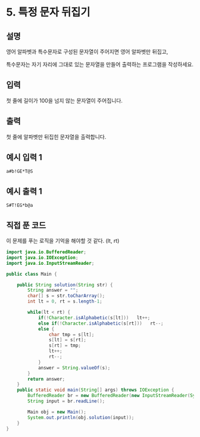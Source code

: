 # 5. 특정 문자 뒤집기



## 설명

영어 알파벳과 특수문자로 구성된 문자열이 주어지면 영어 알파벳만 뒤집고,

특수문자는 자기 자리에 그대로 있는 문자열을 만들어 출력하는 프로그램을 작성하세요.



## 입력

첫 줄에 길이가 100을 넘지 않는 문자열이 주어집니다.



## 출력

첫 줄에 알파벳만 뒤집힌 문자열을 출력합니다.



## 예시 입력 1 

```
a#b!GE*T@S
```



## 예시 출력 1

```
S#T!EG*b@a
```



## 직접 푼 코드

이 문제를 푸는 로직을 기억을 해야할 것 같다. (lt, rt)

```java
import java.io.BufferedReader;
import java.io.IOException;
import java.io.InputStreamReader;

public class Main {

    public String solution(String str) {
        String answer = "";
        char[] s = str.toCharArray();
        int lt = 0, rt = s.length-1;

        while(lt < rt) {
            if(!Character.isAlphabetic(s[lt]))   lt++;
            else if(!Character.isAlphabetic(s[rt]))   rt--;
            else {
                char tmp = s[lt];
                s[lt] = s[rt];
                s[rt] = tmp;
                lt++;
                rt--;
            }
            answer = String.valueOf(s);
        }
        return answer;
    }
    public static void main(String[] args) throws IOException {
        BufferedReader br = new BufferedReader(new InputStreamReader(System.in));
        String input = br.readLine();

        Main obj = new Main();
        System.out.println(obj.solution(input));
    }
}
```

